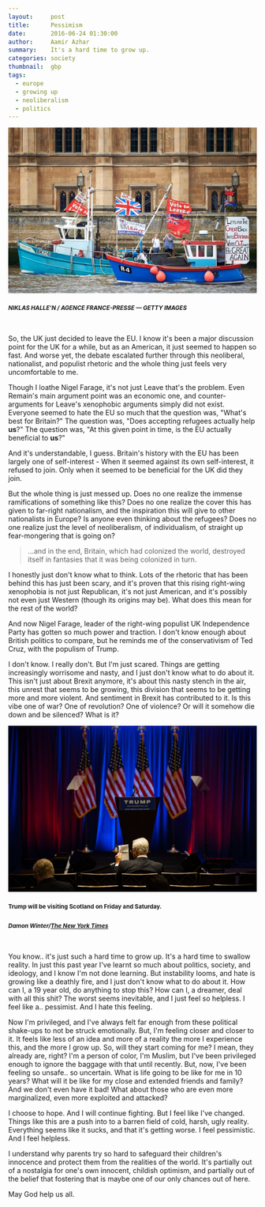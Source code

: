 ```yaml
---
layout:     post
title:      Pessimism
date:       2016-06-24 01:30:00
author:     Aamir Azhar
summary:    It's a hard time to grow up.
categories: society
thumbnail:  gbp
tags:
  - europe
  - growing up
  - neoliberalism
  - politics
---
```

![Brexit-Supporters](/resources/images/06-24-2016/brexit1.jpg)

##### <sup>*NIKLAS HALLE'N / AGENCE FRANCE-PRESSE — GETTY IMAGES*</sup>

<br>
So, the UK just decided to leave the EU. I know it's been a major discussion point for the UK for a while, but as an American, it just seemed to happen so fast. And worse yet, the debate escalated further through this neoliberal, nationalist, and populist rhetoric and the whole thing just feels very uncomfortable to me.

Though I loathe Nigel Farage, it's not just Leave that's the problem. Even Remain's main argument point was an economic one, and counter-arguments for Leave's xenophobic arguments simply did not exist. Everyone seemed to hate the EU so much that the question was, "What's best for Britain?" The question was, "Does accepting refugees actually help **us**?" The question was, "At this given point in time, is the EU actually beneficial to **us**?"

And it's understandable, I guess. Britain's history with the EU has been largely one of self-interest - When it seemed against its own self-interest, it refused to join. Only when it seemed to be beneficial for the UK did they join.

But the whole thing is just messed up. Does no one realize the immense ramifications of something like this? Does no one realize the cover this has given to far-right nationalism, and the inspiration this will give to other nationalists in Europe? Is anyone even thinking about the refugees? Does no one realize just the level of neoliberalism, of individualism, of straight up fear-mongering that is going on?

> ...and in the end, Britain, which had colonized the world, destroyed itself in fantasies that it was being colonized in turn.

I honestly just don't know what to think. Lots of the rhetoric that has been behind this has just been scary, and it's proven that this rising right-wing xenophobia is not just Republican, it's not just American, and it's possibly not even just Western (though its origins may be). What does this mean for the rest of the world?

And now Nigel Farage, leader of the right-wing populist UK Independence Party has gotten so much power and traction. I don't know enough about British politics to compare, but he reminds me of the conservativism of Ted Cruz, with the populism of Trump.

I don't know. I really don't. But I'm just scared. Things are getting increasingly worrisome and nasty, and I just don't know what to do about it. This isn't just about Brexit anymore, it's about this nasty stench in the air, this unrest that seems to be growing, this division that seems to be getting more and more violent. And sentiment in Brexit has contributed to it. Is this vibe one of war? One of revolution? One of violence? Or will it somehow die down and be silenced? What is it?

![Trump-In-Scotland](/resources/images/06-24-2016/trump-scotland.jpg)

#### <sup>Trump will be visiting Scotland on Friday and Saturday.</sup>

##### <sup>*Damon Winter/<a href="http://www.nytimes.com/2016/06/24/us/politics/donald-trump-follows-a-good-day-with-a-trip-to-scotland.html">The New York Times</a>*</sup>

<br>
You know.. it's just such a hard time to grow up. It's a hard time to swallow reality. In just this past year I've learnt so much about politics, society, and ideology, and I know I'm not done learning. But instability looms, and hate is growing like a deathly fire, and I just don't know what to do about it. How can I, a 19 year old, do anything to stop this? How can I, a dreamer, deal with all this shit? The worst seems inevitable, and I just feel so helpless. I feel like a.. pessimist. And I hate this feeling.

Now I'm privileged, and I've always felt far enough from these political shake-ups to not be struck emotionally. But, I'm feeling closer and closer to it. It feels like less of an idea and more of a reality the more I experience this, and the more I grow up. So, will they start coming for me? I mean, they already are, right? I'm a person of color, I'm Muslim, but I've been privileged enough to ignore the baggage with that until recently. But, now, I've been feeling so unsafe.. so uncertain. What is life going to be like for me in 10 years? What will it be like for my close and extended friends and family? And we don't even have it bad! What about those who are even more marginalized, even more exploited and attacked?

I choose to hope. And I will continue fighting. But I feel like I've changed. Things like this are a push into to a barren field of cold, harsh, ugly reality. Everything seems like it sucks, and that it's getting worse. I feel pessimistic. And I feel helpless.

I understand why parents try so hard to safeguard their children's innocence and protect them from the realities of the world. It's partially out of a nostalgia for one's own innocent, childish optimism, and partially out of the belief that fostering that is maybe one of our only chances out of here.

May God help us all.
